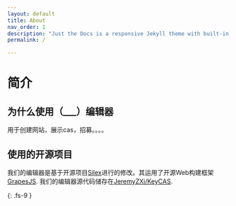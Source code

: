 ```yaml
---
layout: default
title: About
nav_order: 1
description: "Just the Docs is a responsive Jekyll theme with built-in search that is easily customizable and hosted on GitHub Pages."
permalink: /

---
```

# 简介

## 为什么使用（___）编辑器
用于创建网站，展示cas，招募。。。。


## 使用的开源项目

我们的编辑器是基于开源项目[Silex](https://www.silex.me/)进行的修改。其运用了开源Web构建框架[GrapesJS](https://grapesjs.com/). 我们的编辑器源代码储存在[JeremyZXi/KeyCAS](https://github.com/JeremyZXi/KeyCAS).

{: .fs-9 }

